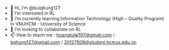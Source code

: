 - 👋 Hi, I’m @buiqhung127
- 👀 I’m interested in RL
- 🌱 I’m currently learning Information Technology (High – Quality Program) in VNUHCM - University of Science
- 💞️ I’m looking to collaborate on RL
- 📫 How to reach me : hoangtulai107@gmail.com / bqhung127@gmail.com / 20127508@student.hcmus.edu.vn

<!---
buiqhung127/buiqhung127 is a ✨ special ✨ repository because its `README.md` (this file) appears on your GitHub profile.
You can click the Preview link to take a look at your changes.
--->
